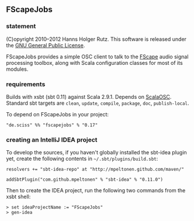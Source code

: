 ## FScapeJobs

### statement

(C)opyright 2010&ndash;2012 Hanns Holger Rutz. This software is released under the [GNU General Public License](http://github.com/Sciss/FScapeJobs/blob/master/licenses/FScapeJobs-License.txt).

FScapeJobs provides a simple OSC client to talk to the [FScape](http://sourceforge.net/projects/fscape/) audio signal processing toolbox, along with Scala configuration classes for most of its modules.

### requirements

Builds with xsbt (sbt 0.11) against Scala 2.9.1. Depends on [ScalaOSC](http://github.com/Sciss/ScalaOSC). Standard sbt targets are `clean`, `update`, `compile`, `package`, `doc`, `publish-local`.

To depend on FScapeJobs in your project:

    "de.sciss" %% "fscapejobs" % "0.17"

### creating an IntelliJ IDEA project

To develop the sources, if you haven't globally installed the sbt-idea plugin yet, create the following contents in `~/.sbt/plugins/build.sbt`:

    resolvers += "sbt-idea-repo" at "http://mpeltonen.github.com/maven/"
    
    addSbtPlugin("com.github.mpeltonen" % "sbt-idea" % "0.11.0")

Then to create the IDEA project, run the following two commands from the xsbt shell:

    > set ideaProjectName := "FScapeJobs"
    > gen-idea
